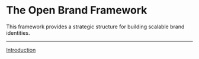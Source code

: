 # The Open Brand Framework

This framework provides a strategic structure for building scalable brand identities.

<hr/>

[Introduction](https://github.com/BlazeIsClone/open-brand-framework/blob/main/docs/01.introduction.md)
